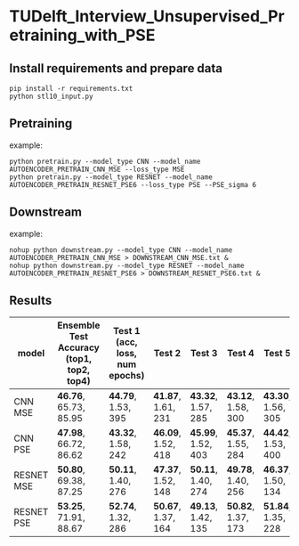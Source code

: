# TUDelft_Interview_Unsupervised_Pretraining_with_PSE

## Install requirements and prepare data

```
pip install -r requirements.txt
python stl10_input.py
```

## Pretraining

example:

```
python pretrain.py --model_type CNN --model_name AUTOENCODER_PRETRAIN_CNN_MSE --loss_type MSE
python pretrain.py --model_type RESNET --model_name AUTOENCODER_PRETRAIN_RESNET_PSE6 --loss_type PSE --PSE_sigma 6
```

## Downstream

example:

```
nohup python downstream.py --model_type CNN --model_name AUTOENCODER_PRETRAIN_CNN_MSE > DOWNSTREAM_CNN_MSE.txt &
nohup python downstream.py --model_type RESNET --model_name AUTOENCODER_PRETRAIN_RESNET_PSE6 > DOWNSTREAM_RESNET_PSE6.txt &
```

## Results

| model | Ensemble Test Accuracy <br /> (top1, top2, top4) | Test 1 <br /> (acc, loss, num epochs) | Test 2 | Test 3 | Test 4| Test 5  |
|-------|-------------------------------------------|--------------------|--------|--------|-------|----------|
|CNN MSE | **46.76**, 65.73, 85.95 | **44.79**, 1.53, 395  | **41.87**, 1.61, 231  | **43.32**, 1.57, 285  | **43.12**, 1.58, 300 | **43.30**, 1.56, 305 |
|CNN PSE | **47.98**, 66.72, 86.62 | **43.32**, 1.58, 242  | **46.09**, 1.52, 418  | **45.99**, 1.52, 403  | **45.37**, 1.55, 284 | **44.42**, 1.53, 400 |
|RESNET MSE | **50.80**, 69.38, 87.25 | **50.11**, 1.40, 276  | **47.37**, 1.52, 148  | **50.11**, 1.40, 274  | **49.78**, 1.40, 256 | **46.37**, 1.50, 134 |
|RESNET PSE | **53.25**, 71.91, 88.67 | **52.74**, 1.32, 286  | **50.67**, 1.37, 164  | **49.13**, 1.42, 135  | **50.82**, 1.37, 173 | **51.84**, 1.35, 228 |
